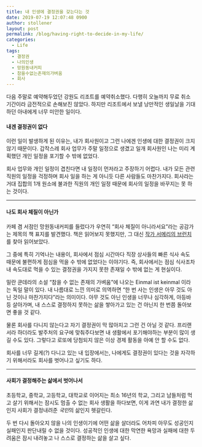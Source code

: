 ```yaml
---
title: 내 인생에 결정권을 갖는다는 것
date: 2019-07-19 12:07:48 0900
author: stollener
layout: post
permalink: /blog/having-right-to-decide-in-my-life/
categories:
  - Life
tags:
  - 결정권
  - 나의인생
  - 망원동내커피
  - 참을수없는존재의가벼움
  - 회사
---
```

다음 주말로 예약해두었던 강원도 리조트를 예약취소했다. 다행히 오늘까지 무료 취소 기간이라 금전적으로 손해보진 않았다. 하지만 리조트에서 보낼 낭만적인 생일날을 기대하던 아내에게 너무 미안한 일이다.

#### 내겐 결정권이 없다

이런 일이 발생하게 된 이유는, 내가 회사원이고 그런 나에겐 인생에 대한 결정권이 크지 않기 때문이다. 갑작스레 회사 업무가 주말 일정으로 생겼고 일개 회사원인 나는 미리 계획했던 개인 일정을 포기할 수 밖에 없었다.

회사 업무와 개인 일정이 겹친다면 내 일정이 먼저라고 주장하기 어렵다. 내가 모든 관련 직원의 일정을 걱정하며 회사 일을 하는 게 아니듯 다른 사람들도 마찬가지다. 회사라는 거대 집합의 1개 원소에 불과한 직원의 개인 일정 때문에 회사의 일정을 바꾸지는 못 하는 것이다.

* * *

#### 나도 회사 체질이 아닌가

카페 겸 서점인 망원동내커피를 들렀다가 우연히 &#8220;회사 체질이 아니라서요&#8221;라는 공감가는 제목의 책 표지를 발견했다. 책은 읽어보지 못했지만, 그 대신 [작가 서메리의 브런치](https://brunch.co.kr/@merryseo/51)를 찾아 읽어보았다.

그 중에 특히 기억나는 내용이, 회사에서 점심 시간마다 직장 상사들의 빠른 식사 속도 때문에 불편하게 점심을 먹을 수 밖에 없었다는 이야기다. 즉, 회사에서는 점심 식사조차 내 속도대로 먹을 수 있는 결정권을 가지지 못한 존재일 수 밖에 없는 게 현실이다.

밀란 쿤데라의 소설 &#8220;참을 수 없는 존재의 가벼움&#8221;에 나오는 Einmal ist keinmal 이라는 독일 말이 있다. 내 나름대로 느낀 의미로 의역하면 &#8220;한 번 사는 인생은 아무 것도 아닌 것이나 마찬가지다&#8221;라는 의미이다. 아무 것도 아닌 인생을 너무나 심각하게, 아등바등 살아가며, 내 스스로 결정하지 못하는 삶을 쌓아가고 있는 건 아닌지 한 번쯤 돌아보면 좋을 것 같다.

물론 회사를 다니지 않는다고 자기 결정권이 막 많아지고 그런 건 아닐 것 같다. 프리랜서라 하더라도 발주처의 요구에 맞춰주다보면 내 생활에서 포기해야하는 부분이 많이 생길 수도 있다. 그렇다고 로또에 당첨되지 않은 이상 경제 활동을 아예 안 할 수도 없다.

회사를 너무 길게(?) 다니고 있는 내 입장에서는, 나에게도 결정권이 있다는 것을 자각하기 위해서라도 회사를 벗어나고 싶기도 하다.

* * *

#### 사회가 결정해주는 삶에서 벗어나서

초등학교, 중학교, 고등학교, 대학교로 이어지는 최소 16년의 학교, 그리고 남들처럼 먹고 살기 위해서는 잠시도 멈출 수 없는 회사 생활을 하다보면, 이게 과연 내가 결정한 삶인지 사회가 결정내려준 *국민*의 삶인지 헷갈린다.

두 번 다시 돌아오지 않을 나의 인생이기에 어떤 삶을 살더라도 어차피 아무도 성공인지 실패인지 판단내릴 수 없을 것이다. 성공적인 인생에 대한 막연한 욕망과 실패에 대한 두려움은 잠시 내려놓고 나 스스로 결정하는 삶을 살고 싶다.